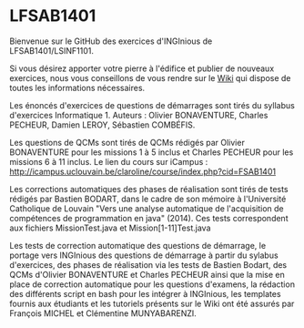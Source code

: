 # LFSAB1401

Bienvenue sur le GitHub des exercices d'INGInious de LFSAB1401/LSINF1101. 

Si vous désirez apporter votre pierre à l'édifice et publier de nouveaux exercices, nous vous conseillons de vous rendre 
sur le [Wiki](https://github.com/UCL-INGI/LFSAB1401/wiki) qui dispose de toutes les informations nécessaires.

Les énoncés d'exercices de questions de démarrages sont tirés du syllabus d'exercices Informatique 1. Auteurs : Olivier BONAVENTURE, Charles PECHEUR, Damien LEROY, Sébastien COMBÉFIS.

Les questions de QCMs sont tirés de QCMs rédigés par Olivier BONAVENTURE pour les missions 1 à 5 inclus et Charles PECHEUR pour les missions 6 à 11 inclus. Le lien du cours sur iCampus : http://icampus.uclouvain.be/claroline/course/index.php?cid=FSAB1401

Les corrections automatiques des phases de réalisation sont tirés de tests rédigés par Bastien BODART, dans le cadre de son mémoire à l'Université Catholique de Louvain "Vers une analyse automatique de l'acquisition de compétences de programmation en java" (2014). Ces tests correspondent aux fichiers MissionTest.java et Mission[1-11]Test.java

Les tests de correction automatique des questions de démarrage, le portage vers INGInious des questions de démarrage à partir du sylabus d'exercices, des phases de réalisation via les tests de Bastien Bodart, des QCMs d'Olivier BONAVENTURE et Charles PECHEUR  ainsi que la mise en place de correction automatique pour les questions d'examens, la rédaction des différents script en bash pour les intégrer à INGInious, les templates fournis aux étudiants et les tutoriels présents sur le Wiki ont été assurés par François MICHEL et Clémentine MUNYABARENZI.
